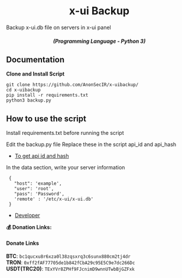 <h1 align="center">x-ui Backup</h1>
Backup x-ui.db file on servers in x-ui panel
<em><h5 align="center">(Programming Language - Python 3)</h5></em>



## Documentation
**Clone and Install Script**
```
git clone https://github.com/AnonSecIR/x-uibackup/
cd x-uibackup
pip install -r requirements.txt
python3 backup.py
```
 
## How to use the script
Install requirements.txt before running the script

Edit the backup.py file
Replace these in the script api_id and api_hash

* [To get api id and hash](https://my.telegram.org/apps)

In the data section, write your server information
```     
 {
   "host": 'example',
   "user": 'root',
   "pass": 'Password',
   'remote' : '/etc/x-ui/x-ui.db'
 }
```

* [Developer](https://t.me/DevSecIR)

**💰 Donation Links:**
#### Donate Links
<b>BTC</b>: <code>bc1qucxu8r6xza0l38zqsxrq3c6sunx880cm2tj4dr</code></br>
<b>TRON</b>: <code>0xff2fAF77705de1b842fCbA29c95E5C9e7dc266Dc</code></br>
<b>USDT(TRC20)</b>: <code>TExYVr8ZPHf9FJcnimD9wnnUTwbBjGZFxk</code></br></br>
